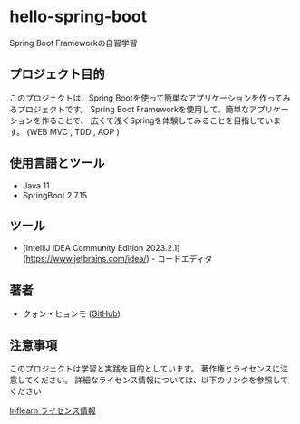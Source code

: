 # hello-spring-boot

Spring Boot Frameworkの自習学習

## プロジェクト目的

このプロジェクトは、Spring Bootを使って簡単なアプリケーションを作ってみるプロジェクトです。
Spring Boot Frameworkを使用して、簡単なアプリケーションを作ることで、
広くて浅くSpringを体験してみることを目指しています。
(WEB MVC , TDD , AOP ) 

## 使用言語とツール

- Java 11
- SpringBoot 2.7.15

## ツール

- [IntelliJ IDEA Community Edition 2023.2.1] (https://www.jetbrains.com/idea/) - コードエディタ

## 著者

- クォン・ヒョンモ ([GitHub](https://github.com/HyonHyonKOR))

## 注意事項

このプロジェクトは学習と実践を目的としています。
著作権とライセンスに注意してください。
詳細なライセンス情報については、以下のリンクを参照してください

[Inflearn ライセンス情報](https://www.inflearn.com/course/%EC%8A%A4%ED%94%84%EB%A7%81-%EC%9E%85%EB%AC%B8-%EC%8A%A4%ED%94%84%EB%A7%81%EB%B6%80%ED%8A%B8/dashboard)
